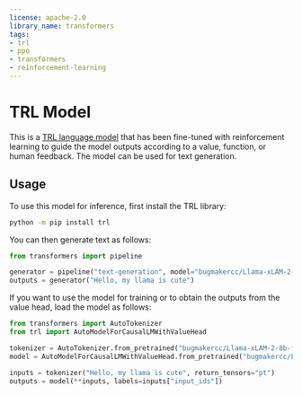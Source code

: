 ```yaml
---
license: apache-2.0
library_name: transformers
tags:
- trl
- ppo
- transformers
- reinforcement-learning
---
```


# TRL Model

This is a [TRL language model](https://github.com/huggingface/trl) that has been fine-tuned with reinforcement learning to
 guide the model outputs according to a value, function, or human feedback. The model can be used for text generation.

## Usage

To use this model for inference, first install the TRL library:

```bash
python -m pip install trl
```

You can then generate text as follows:

```python
from transformers import pipeline

generator = pipeline("text-generation", model="bugmakercc/Llama-xLAM-2-8b-fc-r-ppo-trained-14")
outputs = generator("Hello, my llama is cute")
```

If you want to use the model for training or to obtain the outputs from the value head, load the model as follows:

```python
from transformers import AutoTokenizer
from trl import AutoModelForCausalLMWithValueHead

tokenizer = AutoTokenizer.from_pretrained("bugmakercc/Llama-xLAM-2-8b-fc-r-ppo-trained-14")
model = AutoModelForCausalLMWithValueHead.from_pretrained("bugmakercc/Llama-xLAM-2-8b-fc-r-ppo-trained-14")

inputs = tokenizer("Hello, my llama is cute", return_tensors="pt")
outputs = model(**inputs, labels=inputs["input_ids"])
```

